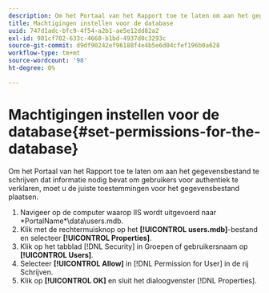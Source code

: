 ```yaml
---
description: Om het Portaal van het Rapport toe te laten om aan het gegevensbestand te schrijven dat informatie nodig bevat om gebruikers voor authentiek te verklaren, moet u de juiste toestemmingen voor het gegevensbestand plaatsen.
title: Machtigingen instellen voor de database
uuid: 747d1adc-bfc9-4f54-a2b1-ae5e12dd82a2
exl-id: 901cf702-633c-4660-b1bd-4937d0c3293c
source-git-commit: d9df90242ef96188f4e4b5e6d04cfef196b0a628
workflow-type: tm+mt
source-wordcount: '98'
ht-degree: 0%

---
```


# Machtigingen instellen voor de database{#set-permissions-for-the-database}

Om het Portaal van het Rapport toe te laten om aan het gegevensbestand te schrijven dat informatie nodig bevat om gebruikers voor authentiek te verklaren, moet u de juiste toestemmingen voor het gegevensbestand plaatsen.

1. Navigeer op de computer waarop IIS wordt uitgevoerd naar \*PortalName*\data\users.mdb.
1. Klik met de rechtermuisknop op het **[!UICONTROL users.mdb]**-bestand en selecteer **[!UICONTROL Properties]**.
1. Klik op het tabblad [!DNL Security] in Groepen of gebruikersnaam op **[!UICONTROL Users]**.
1. Selecteer **[!UICONTROL Allow]** in [!DNL Permission for User] in de rij Schrijven.
1. Klik op **[!UICONTROL OK]** en sluit het dialoogvenster [!DNL Properties].
